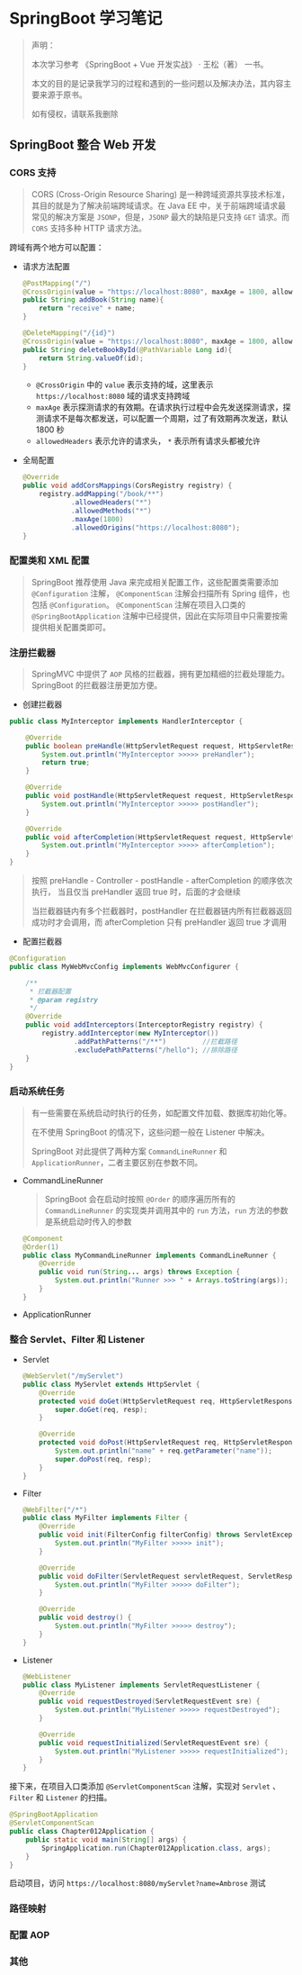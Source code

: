 # SpringBoot 学习笔记

> 声明：
> 
> 本次学习参考 《SpringBoot + Vue 开发实战》 · 王松（著） 一书。
> 
> 本文的目的是记录我学习的过程和遇到的一些问题以及解决办法，其内容主要来源于原书。
> 
> 如有侵权，请联系我删除

## SpringBoot 整合 Web 开发

### CORS 支持

> CORS (Cross-Origin Resource Sharing) 是一种跨域资源共享技术标准，其目的就是为了解决前端跨域请求。在 Java EE 中，关于前端跨域请求最常见的解决方案是 `JSONP`，但是，`JSONP` 最大的缺陷是只支持 `GET` 请求。而 `CORS` 支持多种 HTTP 请求方法。

跨域有两个地方可以配置：

- 请求方法配置

	```java
	@PostMapping("/")
    @CrossOrigin(value = "https://localhost:8080", maxAge = 1800, allowedHeaders = "*")
    public String addBook(String name){
        return "receive" + name;
    }

    @DeleteMapping("/{id}")
    @CrossOrigin(value = "https://localhost:8080", maxAge = 1800, allowedHeaders = "*")
    public String deleteBookById(@PathVariable Long id){
        return String.valueOf(id);
    }
	```

	- `@CrossOrigin` 中的 `value` 表示支持的域，这里表示 `https://localhost:8080` 域的请求支持跨域
	- `maxAge` 表示探测请求的有效期。在请求执行过程中会先发送探测请求，探测请求不是每次都发送，可以配置一个周期，过了有效期再次发送，默认 1800 秒
	- `allowedHeaders` 表示允许的请求头， `*` 表示所有请求头都被允许

- 全局配置

	```java
	@Override
    public void addCorsMappings(CorsRegistry registry) {
        registry.addMapping("/book/**")
                .allowedHeaders("*")
                .allowedMethods("*")
                .maxAge(1800)
                .allowedOrigins("https://localhost:8080");
    }
	```
	

### 配置类和 XML 配置

> SpringBoot 推荐使用 Java 来完成相关配置工作，这些配置类需要添加 `@Configuration` 注解， `@ComponentScan` 注解会扫描所有 Spring 组件，也包括 `@Configuration`。 `@ComponentScan` 注解在项目入口类的 `@SpringBootApplication` 注解中已经提供，因此在实际项目中只需要按需提供相关配置类即可。

### 注册拦截器

> SpringMVC 中提供了 `AOP` 风格的拦截器，拥有更加精细的拦截处理能力。 SpringBoot 的拦截器注册更加方便。

- 创建拦截器

```java
public class MyInterceptor implements HandlerInterceptor {

    @Override
    public boolean preHandle(HttpServletRequest request, HttpServletResponse response, Object handler) throws Exception {
        System.out.println("MyInterceptor >>>>> preHandler");
        return true;
    }

    @Override
    public void postHandle(HttpServletRequest request, HttpServletResponse response, Object handler, ModelAndView modelAndView) throws Exception {
        System.out.println("MyInterceptor >>>>> postHandler");
    }

    @Override
    public void afterCompletion(HttpServletRequest request, HttpServletResponse response, Object handler, Exception ex) throws Exception {
        System.out.println("MyInterceptor >>>>> afterCompletion");
    }
}
```

> 按照 preHandle - Controller - postHandle - afterCompletion 的顺序依次执行， 当且仅当 preHandler 返回 true 时，后面的才会继续
> 
> 当拦截器链内有多个拦截器时，postHandler 在拦截器链内所有拦截器返回成功时才会调用，而 afterCompletion 只有 preHandler 返回 true 才调用

- 配置拦截器

```java
@Configuration
public class MyWebMvcConfig implements WebMvcConfigurer {

    /**
     * 拦截器配置
     * @param registry
     */
    @Override
    public void addInterceptors(InterceptorRegistry registry) {
        registry.addInterceptor(new MyInterceptor())
                .addPathPatterns("/**")         //拦截路径
                .excludePathPatterns("/hello"); //排除路径
    }
}
```

### 启动系统任务

> 有一些需要在系统启动时执行的任务，如配置文件加载、数据库初始化等。
> 
> 在不使用 SpringBoot 的情况下，这些问题一般在 Listener 中解决。
> 
> SpringBoot 对此提供了两种方案 `CommandLineRunner` 和 `ApplicationRunner`，二者主要区别在参数不同。

- CommandLineRunner

	> SpringBoot 会在启动时按照 `@Order` 的顺序遍历所有的 `CommandLineRunner` 的实现类并调用其中的 `run` 方法，`run` 方法的参数是系统启动时传入的参数

	```java
	@Component
	@Order(1)
	public class MyCommandLineRunner implements CommandLineRunner {
	    @Override
	    public void run(String... args) throws Exception {
	        System.out.println("Runner >>> " + Arrays.toString(args));
	    }
	}
	```

- ApplicationRunner 

### 整合 Servlet、Filter 和 Listener

- Servlet
	```java
	@WebServlet("/myServlet")
	public class MyServlet extends HttpServlet {
	    @Override
	    protected void doGet(HttpServletRequest req, HttpServletResponse resp) throws ServletException, IOException {
	        super.doGet(req, resp);
	    }
	
	    @Override
	    protected void doPost(HttpServletRequest req, HttpServletResponse resp) throws ServletException, IOException {
	        System.out.println("name" + req.getParameter("name"));
	        super.doPost(req, resp);
	    }
	}
	```

- Filter

	```java
	@WebFilter("/*")
	public class MyFilter implements Filter {
	    @Override
	    public void init(FilterConfig filterConfig) throws ServletException {
	        System.out.println("MyFilter >>>>> init");
	    }
	
	    @Override
	    public void doFilter(ServletRequest servletRequest, ServletResponse servletResponse, FilterChain filterChain) throws IOException, ServletException {
	        System.out.println("MyFilter >>>>> doFilter");
	    }
	
	    @Override
	    public void destroy() {
	        System.out.println("MyFilter >>>>> destroy");
	    }
	}
	```

- Listener

	```java
	@WebListener
	public class MyListener implements ServletRequestListener {
	    @Override
	    public void requestDestroyed(ServletRequestEvent sre) {
	        System.out.println("MyListener >>>>> requestDestroyed");
	    }
	
	    @Override
	    public void requestInitialized(ServletRequestEvent sre) {
	        System.out.println("MyListener >>>>> requestInitialized");
	    }
	}
	```

 接下来，在项目入口类添加 `@ServletComponentScan` 注解，实现对 `Servlet` 、`Filter` 和 `Listener` 的扫描。

```java
@SpringBootApplication
@ServletComponentScan
public class Chapter012Application {
    public static void main(String[] args) {
        SpringApplication.run(Chapter012Application.class, args);
    }
}
```

启动项目，访问 `https://localhost:8080/myServlet?name=Ambrose` 测试

### 路径映射

### 配置 AOP

### 其他

